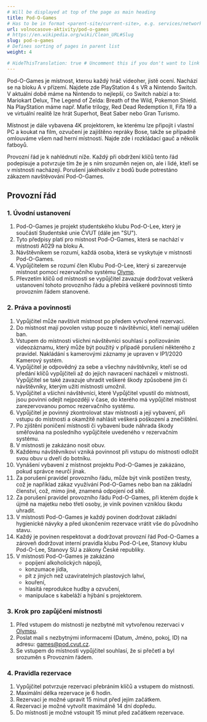 ```yaml
---
# Will be displayed at top of the page as main heading
title: Pod-O-Games
# Has to be in format <parent-site/current-site>, e.g. services/network (notice missing slash at the beginning)
url: volnocasove-aktivity/pod-o-games
# https://en.wikipedia.org/wiki/Clean_URL#Slug
slug: pod-o-games
# Defines sorting of pages in parent list
weight: 4

# HideThisTranslation: true # Uncomment this if you don't want to link this translation of page in translations
---
```


Pod-O-Games je místnost, kterou každý hráč videoher, jistě ocení. Nachází se na bloku A v přízemí. Najdete zde PlayStation 4 s VR a Nintendo Switch. V aktuální době máme na Nintendo to nejlepší, co Switch nabízí a to: Mariokart Delux, The Legend of Zelda: Breath of the Wild, Pokemon Shield. Na PlayStation máme např. Mafie trilogy, Red Dead Redemption II, Fifa 19 a ve virtuální realitě lze hrát Superhot, Beat Saber nebo Gran Turismo.

Místnost je dále vybavena 4K projektorem, ke kterému lze připojit i vlastní PC a koukat na film, ozvučení je zajištěno repráky Bose, takže se případně omlouváme všem nad herní místností. Najde zde i rozkládací gauč a několik fatboyů.

Provozní řád je k nahlédnutí níže. Každý při obdržení klíčů tento řád podepisuje a potvrzuje tím že je s ním srozuměn nejen on, ale i lidé, kteří se v místnosti nacházejí. Porušení jakéhokoliv z bodů bude potrestáno zákazem navštěvování Pod-O-Games.

## Provozní řád

### 1. Úvodní ustanovení

1. Pod-O-Games je projekt studentského klubu Pod-O-Lee, který je součástí Studentské unie ČVUT (dále jen "SU").
2. Tyto předpisy platí pro místnost Pod-O-Games, která se nachází v místnosti A029 na bloku A.
3. Návštěvníkem se rozumí, každá osoba, která se vyskytuje v místnosti Pod-O-Games.
4. Vypůjčitelem se rozumí člen Klubu Pod-O-Lee, který si zarezervuje místnost pomocí rezervačního systému [Olymp](https://olymp.pod.cvut.cz).
5. Převzetím klíčů od místnosti se vypůjčitel zavazuje dodržovat veškerá ustanovení tohoto provozního řádu a přebírá veškeré povinnosti tímto provozním řádem stanovené.

### 2. Práva a povinnosti

1. Vypůjčitel může navštívit místnost po předem vytvořené rezervaci.
2. Do místnost mají povolen vstup pouze ti návštěvníci, kteří nemají udělen ban.
3. Vstupem do místnosti všichni návštěvníci souhlasí s pořizováním videozáznamu, který může být použitý v případě porušení některého z pravidel. Nakládání s kamerovými záznamy je upraven v IP1/2020 Kamerový systém.
4. Vypůjčitel je odpovědný za sebe a všechny návštěvníky, kteří se od předání klíčů vypůjčiteli až do jejich navracení nacházeli v místnosti. Vypůjčitel se také zavazuje uhradit veškeré škody způsobené jím či návštěvníky, kterým užití místnosti umožnil.
5. Vypůjčitel a všichni návštěvníci, které Vypůjčitel vpustil do místnosti, jsou povinni odejít nejpozději v čase, do kterého má vypůjčitel místnost zarezervovanou pomoc rezervačního systému.
6. Vypůjčitel je povinný zkontrolovat stav místnosti a její vybavení, při vstupu do místnosti a okamžitě nahlásit veškerá poškození a znečištění.
7. Po zjištění poničení místnosti či vybavení bude náhrada škody směřována na posledního vypůjčitele uvedeného v rezervačním systému.
8. V místnosti je zakázáno nosit obuv.
9. Každému návštěvníkovi vzniká povinnost při vstupu do místnosti odložit svou obuv u dveří do botníku.
10. Vynášení vybavení z místnost projektu Pod-O-Games je zakázáno, pokud správce neurčí jinak.
11. Za porušení pravidel provozního řádu, může být viník postižen tresty, což je například zákaz využívání Pod-O-Games nebo ban na základní členství, což, mimo jiné, znamená odpojení od sítě.
12. Za porušení pravidel provozního řádu Pod-O-Games, při kterém dojde k újmě na majetku nebo třetí osoby, je viník povinen vzniklou škodu uhradit.
13. V místnosti Pod-O-Games je každý povinen dodržovat základní hygienické návyky a před ukončením rezervace vrátit vše do původního stavu.
14. Každý je povinen respektovat a dodržovat provozní řád Pod-O-Games a zároveň dodržovat interní pravidla klubu Pod-O-Lee, Stanovy klubu Pod-O-Lee, Stanovy SU a zákony České republiky.
15. V místnosti Pod-O-Games je zakázáno
    - popíjení alkoholických nápojů,
    - konzumace jídla,
    - pít z jiných než uzavíratelných plastových lahví,
    - kouření,
    - hlasitá reprodukce hudby a ozvučení,
    - manipulace s kabeláží a hýbání s projektorem.

### 3. Krok pro zapůjčení místnosti

1. Před vstupem do místnosti je nezbytné mít vytvořenou rezervaci v [Olympu](https://olymp.pod.cvut.cz).
2. Poslat mail s nezbytnými informacemi (Datum, Jméno, pokoj, ID) na adresu: <games@pod.cvut.cz>.
3. Se vstupem do místnosti vypůjčitel souhlasí, že si přečetl a byl srozuměn s Provozním řádem.

### 4. Pravidla rezervace

1. Vypůjčitel potvrzuje rezervaci přebráním klíčů a vstupem do místnosti.
2. Maximální délka rezervace je 6 hodin.
3. Rezervaci je možné upravit 15 minut před jejím začátkem.
4. Rezervaci je možné vytvořit maximálně 14 dní dopředu.
5. Do místnosti je možné vstoupit 15 minut před začátkem rezervace.
